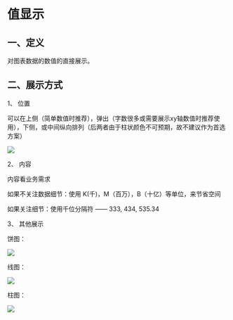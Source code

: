 <!--
index: 12
title: 值提示
-->

# 值显示

## 一、定义

对图表数据的数值的直接展示。

## 二、展示方式

1、 位置

可以在上侧（简单数值时推荐），弹出（字数很多或需要展示xy轴数值时推荐使用），下侧，或中间纵向排列（后两者由于柱状颜色不可预期，故不建议作为首选方案）

<img src="https://os.alipayobjects.com/rmsportal/IvqZnkvOVjaRnbe.png">

2、 内容
 
内容看业务需求

如果不关注数据细节：使用 K(千)，M（百万），B（十亿）等单位，来节省空间

如果关注细节：使用千位分隔符 —— 333, 434, 535.34

3、 其他展示
 
饼图：

<img src="https://os.alipayobjects.com/rmsportal/xPXraIgliSWhRWj.png">

线图：

<img src="https://os.alipayobjects.com/rmsportal/hoGMVOjOSbCXYFF.png">

柱图：

<img src="https://os.alipayobjects.com/rmsportal/zhDPtBceVloyBLs.png">
